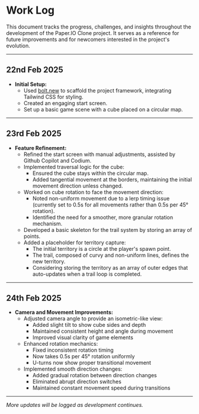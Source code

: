 # Work Log

This document tracks the progress, challenges, and insights throughout the development of the Paper.IO Clone project. It serves as a reference for future improvements and for newcomers interested in the project's evolution.

---

## 22nd Feb 2025

- **Initial Setup:**
  - Used [bolt.new](https://bolt.new/) to scaffold the project framework, integrating Tailwind CSS for styling.
  - Created an engaging start screen.
  - Set up a basic game scene with a cube placed on a circular map.

---

## 23rd Feb 2025

- **Feature Refinement:**
  - Refined the start screen with manual adjustments, assisted by Github Copilot and Codium.
  - Implemented traversal logic for the cube:
    - Ensured the cube stays within the circular map.
    - Added tangential movement at the borders, maintaining the initial movement direction unless changed.
  - Worked on cube rotation to face the movement direction:
    - Noted non-uniform movement due to a lerp timing issue (currently set to 0.5s for all movements rather than 0.5s per 45° rotation).
    - Identified the need for a smoother, more granular rotation mechanism.
  - Developed a basic skeleton for the trail system by storing an array of points.
  - Added a placeholder for territory capture:
    - The initial territory is a circle at the player's spawn point.
    - The trail, composed of curvy and non-uniform lines, defines the new territory.
    - Considering storing the territory as an array of outer edges that auto-updates when a trail loop is completed.

---

## 24th Feb 2025

- **Camera and Movement Improvements:**
  - Adjusted camera angle to provide an isometric-like view:
    - Added slight tilt to show cube sides and depth
    - Maintained consistent height and angle during movement
    - Improved visual clarity of game elements
  - Enhanced rotation mechanics:
    - Fixed inconsistent rotation timing
    - Now takes 0.5s per 45° rotation uniformly
    - U-turns now show proper transitional movement
  - Implemented smooth direction changes:
    - Added gradual rotation between direction changes
    - Eliminated abrupt direction switches
    - Maintained constant movement speed during transitions

---

_More updates will be logged as development continues._
